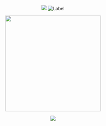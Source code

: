 <div align="center">

  <img src="https://komarev.com/ghpvc/?username=atervir&label= ꥟ &color=5d5d5d&style=water"> ![Label](https://img.shields.io/badge/upcoming-more%20links%20for%20soon-6e6e6e)
<p align="center">
    <img width="300" src="" alt="">
</p>

[![](img)](https://rentry.co/second-time) 

